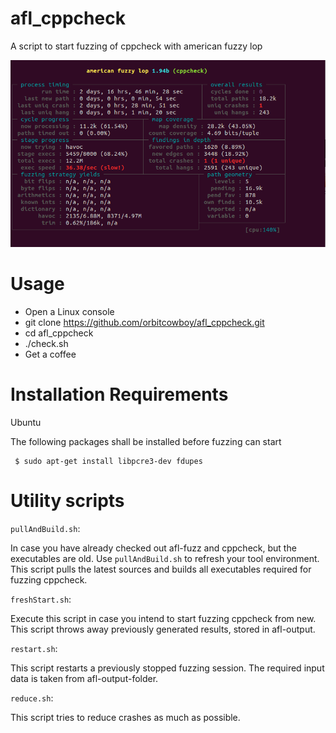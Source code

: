 # afl_cppcheck
A script to start fuzzing of cppcheck with american fuzzy lop

![A screenshot of afl fuzzing of cppcheck](screenshot/afl_cppcheck.png?raw=true "A screenshot")

# Usage

- Open a Linux console
- git clone https://github.com/orbitcowboy/afl_cppcheck.git
- cd afl_cppcheck
- ./check.sh
- Get a coffee 

# Installation Requirements

Ubuntu

The following packages shall be installed before fuzzing can start
```
 $ sudo apt-get install libpcre3-dev fdupes
```


# Utility scripts

```pullAndBuild.sh```:

In case you have already checked out afl-fuzz and cppcheck, but the executables
are old. Use ```pullAndBuild.sh``` to refresh your tool environment. This
script pulls the latest sources and builds all executables required for fuzzing cppcheck.

```freshStart.sh```:

Execute this script in case you intend to start fuzzing cppcheck from new. This script throws 
away previously generated results, stored in afl-output.

```restart.sh```:

This script restarts a previously stopped fuzzing session. The required input data is 
taken from afl-output-folder. 

```reduce.sh```:

This script tries to reduce crashes as much as possible. 
